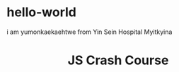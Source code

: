 # hello-world
i am yumonkaekaehtwe 
from Yin Sein Hospital
Myitkyina

<!DOCTYPE html>
<html lang="en">
    <head>
        <meta charset="UTF-8">
        <meta name="viewport" content="width=device-width,initial-scale=1.0">
        <meta http-equiv="X-UA-Compatible" content="ie=edge">
        <title>JS Crash Course</title>
    </head>
    <body>
        <header>
            <h1>JS Crash Course</h1>
        </header>
        <script src="main.js">

        </script>
    </body>
</html>

